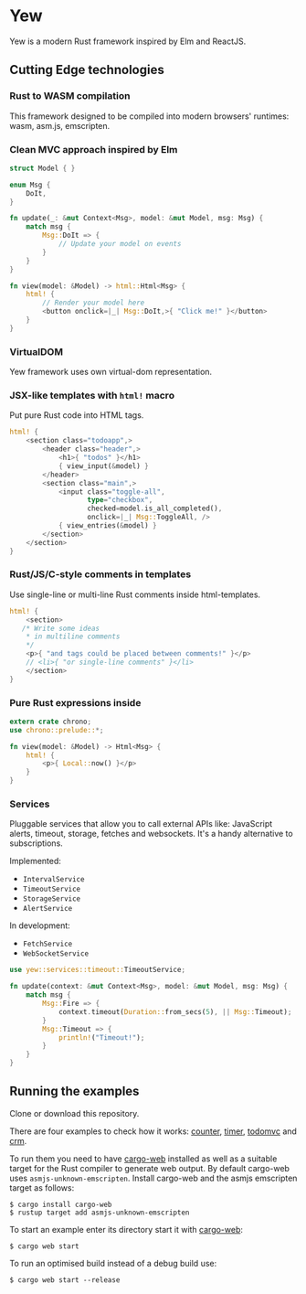# Yew

Yew is a modern Rust framework inspired by Elm and ReactJS.

## Cutting Edge technologies

### Rust to WASM compilation

This framework designed to be compiled into modern browsers' runtimes: wasm, asm.js, emscripten.

### Clean MVC approach inspired by Elm

```rust
struct Model { }

enum Msg {
    DoIt,
}

fn update(_: &mut Context<Msg>, model: &mut Model, msg: Msg) {
    match msg {
        Msg::DoIt => {
            // Update your model on events
        }
    }
}

fn view(model: &Model) -> html::Html<Msg> {
    html! {
        // Render your model here
        <button onclick=|_| Msg::DoIt,>{ "Click me!" }</button>
    }
}
```

### VirtualDOM

Yew framework uses own virtual-dom representation.

### JSX-like templates with `html!` macro

Put pure Rust code into HTML tags.

```rust
html! {
    <section class="todoapp",>
        <header class="header",>
            <h1>{ "todos" }</h1>
            { view_input(&model) }
        </header>
        <section class="main",>
            <input class="toggle-all",
                   type="checkbox",
                   checked=model.is_all_completed(),
                   onclick=|_| Msg::ToggleAll, />
            { view_entries(&model) }
        </section>
    </section>
}
```

### Rust/JS/C-style comments in templates

Use single-line or multi-line Rust comments inside html-templates.

```rust
html! {
    <section>
   /* Write some ideas
    * in multiline comments
    */
    <p>{ "and tags could be placed between comments!" }</p>
    // <li>{ "or single-line comments" }</li>
    </section>
}
```

### Pure Rust expressions inside

```rust
extern crate chrono;
use chrono::prelude::*;

fn view(model: &Model) -> Html<Msg> {
    html! {
        <p>{ Local::now() }</p>
    }
}
```

### Services

Pluggable services that allow you to call external APIs like:
JavaScript alerts, timeout, storage, fetches and websockets.
It's a handy alternative to subscriptions.

Implemented:
* `IntervalService`
* `TimeoutService`
* `StorageService`
* `AlertService`

In development:
* `FetchService`
* `WebSocketService`

```rust
use yew::services::timeout::TimeoutService;

fn update(context: &mut Context<Msg>, model: &mut Model, msg: Msg) {
    match msg {
        Msg::Fire => {
            context.timeout(Duration::from_secs(5), || Msg::Timeout);
        }
        Msg::Timeout => {
            println!("Timeout!");
        }
    }
}
```

## Running the examples

Clone or download this repository.

There are four examples to check how it works:
[counter], [timer], [todomvc] and [crm].

To run them you need to have [cargo-web] installed as well as a suitable target
for the Rust compiler to generate web output. By default cargo-web uses
`asmjs-unknown-emscripten`. Install cargo-web and the asmjs emscripten target
as follows:

    $ cargo install cargo-web
    $ rustup target add asmjs-unknown-emscripten

To start an example enter its directory start it with [cargo-web]:

    $ cargo web start

To run an optimised build instead of a debug build use:

    $ cargo web start --release


[counter]: examples/counter
[todomvc]: examples/todomvc
[timer]: examples/timer
[crm]: examples/crm
[cargo-web]: https://github.com/koute/cargo-web
